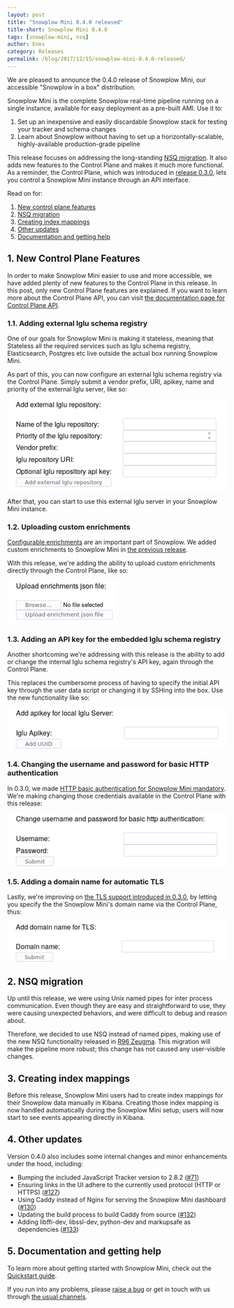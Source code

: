 ```yaml
---
layout: post
title: "Snowplow Mini 0.4.0 released"
title-short: Snowplow Mini 0.4.0
tags: [snowplow-mini, nsq]
author: Enes
category: Releases
permalink: /blog/2017/12/15/snowplow-mini-0.4.0-released/
---
```


We are pleased to announce the 0.4.0 release of Snowplow Mini, our accessible "Snowplow in a box"
distribution.

Snowplow Mini is the complete Snowplow real-time pipeline running on a single instance, available
for easy deployment as a pre-built AMI. Use it to:

1. Set up an inexpensive and easily discardable Snowplow stack for testing your tracker and schema changes
2. Learn about Snowplow without having to set up a horizontally-scalable, highly-available production-grade pipeline

This release focuses on addressing the long-standing [NSQ migration][nsq-migration-issue].
It also adds new features to the Control Plane and makes it much more functional. As a reminder,
the Control Plane, which was introduced in [release 0.3.0][mini-0.3-control-plane], lets you
control a Snowplow Mini instance through an API interface.

Read on for:

<!--more-->

1. [New control plane features](/blog/2017/10/04/snowplow-mini-0.4.0-released#control-plane)
2. [NSQ migration](/blog/2017/10/04/snowplow-mini-0.4.0-released#nsq-migration)
3. [Creating index mappings](/blog/2017/10/04/snowplow-mini-0.4.0-released#index-mappings)
4. [Other updates](/blog/2017/10/04/snowplow-mini-0.4.0-released#other-changes)
5. [Documentation and getting help](/blog/2017/10/04/snowplow-mini-0.4.0-released#help)


<h2 id="control-plane">1. New Control Plane Features</h2>

In order to make Snowplow Mini easier to use and more accessible, we have added plenty of new features
to the Control Plane in this release. In this post, only new Control Plane features are explained.
If you want to learn more about the Control Plane API, you can visit
[the documentation page for Control Plane API][control-plane-doc].

<h3>1.1. Adding external Iglu schema registry</h3>

One of our goals for Snowplow Mini is making it stateless, meaning that Stateless all the required
services such as Iglu schema registry, Elasticsearch, Postgres etc live outside the actual
box running Snowplow Mini.

As part of this, you can now configure an external Iglu schema registry via the Control Plane. Simply submit
a vendor prefix, URI, apikey, name and priority of the external Iglu server, like so:

![external-iglu][external-iglu-img]

After that, you can start to use this external Iglu server in your Snowplow Mini instance.

<h3>1.2. Uploading custom enrichments</h3>

[Configurable enrichments][enrichments-info] are an important part of Snowplow. We added custom enrichments to
Snowplow Mini in [the previous release][mini-0.3-enrichments].

With this release, we're adding the ability to upload custom enrichments directly through the Control Plane, like so:

![enrichments][enrichments-img]

<h3>1.3. Adding an API key for the embedded Iglu schema registry</h3>

Another shortcoming we're addressing with this release is the ability to add or change the internal
Iglu schema registry's API key, again through the Control Plane.

This replaces the cumbersome process of having to specify the initial API key through the user data script or changing it by SSHing into the box. Use the new functionality like so:

![api-key][api-key-img]

<h3>1.4. Changing the username and password for basic HTTP authentication</h3>

In 0.3.0, we made [HTTP basic authentication for Snowplow Mini mandatory][mini-0.3-auth]. We're
making changing those credentials available in the Control Plane with this release:

![credentials][credentials-img]

<h3>1.5. Adding a domain name for automatic TLS</h3>

Lastly, we're improving on [the TLS support introduced in 0.3.0][mini-0.3-tls], by letting you specify the
the Snowplow Mini's domain name via the Control Plane, thus:

![tls][tls-img]

<h2 id="nsq-migration">2. NSQ migration</h2>

Up until this release, we were using Unix named pipes for inter process communication. Even though
they are easy and straightforward to use, they were causing unexpected behaviors, and were difficult
to debug and reason about.

Therefore, we decided to use NSQ instead of named pipes, making use of the new NSQ functionality released in
[R96 Zeugma][r96-zeugma-post]. This migration will make the pipeline more robust; this
change has not caused any user-visible changes.

<h2 id="index-mappings">3. Creating index mappings</h2>

Before this release, Snowplow Mini users had to create index mappings for their Snowplow data manually in Kibana. Creating
those index mapping is now handled automatically during the Snowplow Mini setup; users will now start to see events
appearing directly in Kibana.

<h2 id="other-changes">4. Other updates</h2>

Version 0.4.0 also includes some internal changes and minor enhancements under the hood, including:

* Bumping the included JavaScript Tracker version to 2.8.2 ([#71][71])
* Ensuring links in the UI adhere to the currently used protocol (HTTP or HTTPS) ([#127][127])
* Using Caddy instead of Nginx for serving the Snowplow Mini dashboard ([#130][130])
* Updating the build process to build Caddy from source ([#132][132])
* Adding libffi-dev, libssl-dev, python-dev and markupsafe as dependencies ([#133][133])

<h2 id="help">5. Documentation and getting help</h2>

To learn more about getting started with Snowplow Mini, check out the [Quickstart guide][quickstart].

If you run into any problems, please [raise a bug][issues] or get in touch with us through [the usual channels][talk-to-us].

[nsq-migration-issue]: https://github.com/snowplow/snowplow-mini/issues/24
[control-plane-doc]: https://github.com/snowplow/snowplow-mini/wiki/Control-Plane-API
[enrichments-info]: https://github.com/snowplow/snowplow/wiki/Configurable-enrichments

[r96-zeugma-post]: https://snowplowanalytics.com/blog/2017/11/21/snowplow-r96-zeugma-released-with-nsq-support/

[71]: https://github.com/snowplow/snowplow-mini/issues/71
[127]: https://github.com/snowplow/snowplow-mini/issues/127
[130]: https://github.com/snowplow/snowplow-mini/issues/130
[132]: https://github.com/snowplow/snowplow-mini/issues/132
[133]: https://github.com/snowplow/snowplow-mini/issues/133

[quickstart]: https://github.com/snowplow/snowplow-mini/wiki/Quickstart-guide
[issues]: https://github.com/snowplow/snowplow-mini/issues/new
[talk-to-us]: https://github.com/snowplow/snowplow/wiki/Talk-to-us

[mini-0.3-enrichments]: https://snowplowanalytics.com/blog/2017/08/30/snowplow-mini-0.3.0-released/#basic-enrichments
[mini-0.3-tls]: https://snowplowanalytics.com/blog/2017/08/30/snowplow-mini-0.3.0-released/#out-of-the-box-ssl
[mini-0.3-auth]: https://snowplowanalytics.com/blog/2017/08/30/snowplow-mini-0.3.0-released/#http-auth
[mini-0.3-control-plane]: https://snowplowanalytics.com/blog/2017/08/30/snowplow-mini-0.3.0-released/#control-plane

[external-iglu-img]: /assets/img/blog/2017/12/mini_iglu_external_server.png
[enrichments-img]: /assets/img/blog/2017/12/mini_enrichments.png
[api-key-img]: /assets/img/blog/2017/12/mini_api_key.png
[tls-img]: /assets/img/blog/2017/12/mini_tls.png
[credentials-img]: /assets/img/blog/2017/12/mini_credentials.png
